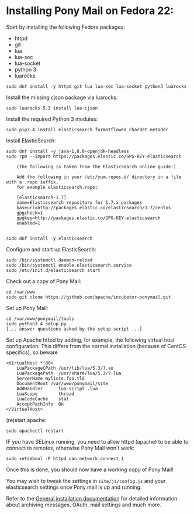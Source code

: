 <!--
 Licensed to the Apache Software Foundation (ASF) under one
 or more contributor license agreements.  See the NOTICE file
 distributed with this work for additional information
 regarding copyright ownership.  The ASF licenses this file
 to you under the Apache License, Version 2.0 (the
 "License"); you may not use this file except in compliance
 with the License.  You may obtain a copy of the License at
 
 http://www.apache.org/licenses/LICENSE-2.0
 
 Unless required by applicable law or agreed to in writing,
 software distributed under the License is distributed on an
 "AS IS" BASIS, WITHOUT WARRANTIES OR CONDITIONS OF ANY
 KIND, either express or implied.  See the License for the
 specific language governing permissions and limitations
 under the License.
 -->
# Installing Pony Mail on Fedora 22: #

Start by installing the following Fedora packages:

- httpd
- git
- lua
- lua-sec
- lua-socket
- python 3
- luarocks

~~~
sudo dnf install -y httpd git lua lua-sec lua-socket python3 luarocks
~~~

Install the missing cjson package via luarocks:

~~~
sudo luarocks-5.3 install lua-cjson
~~~

Install the required Python 3 modules:
~~~
sudo pip3.4 install elasticsearch formatflowed chardet netaddr
~~~


Install ElasticSearch:

~~~
sudo dnf install -y java-1.8.0-openjdk-headless
sudo rpm --import https://packages.elastic.co/GPG-KEY-elasticsearch

    (The following is taken from the ElasticSearch online guide:)

    Add the following in your /etc/yum.repos.d/ directory in a file with a .repo suffix,
    for example elasticsearch.repo:
    
    [elasticsearch-1.7]
    name=Elasticsearch repository for 1.7.x packages
    baseurl=http://packages.elastic.co/elasticsearch/1.7/centos
    gpgcheck=1
    gpgkey=http://packages.elastic.co/GPG-KEY-elasticsearch
    enabled=1


sudo dnf install -y elasticsearch
~~~


Configure and start up ElasticSearch:

~~~
sudo /bin/systemctl daemon-reload
sudo /bin/systemctl enable elasticsearch.service
sudo /etc/init.d/elasticsearch start
~~~


Check out a copy of Pony Mail:
~~~
cd /var/www
sudo git clone https://github.com/apache/incubator-ponymail.git
~~~


Set up Pony Mail:
~~~
cd /var/www/ponymail/tools
sudo python3.4 setup.py
[... answer questions asked by the setup script ...]
~~~


Set up Apache httpd by adding, for example, the following virtual host configuration:
This differs from the normal installation (because of CentOS specifics), so beware

~~~
<VirtualHost *:80>
    LuaPackageCPath /usr/lib/lua/5.3/?.so
    LuaPackagePath  /usr/share/lua/5.3/?.lua
    ServerName mylists.foo.tld
    DocumentRoot /var/www/ponymail/site
    AddHandler      lua-script .lua
    LuaScope        thread
    LuaCodeCache    stat
    AcceptPathInfo  On
</VirtualHost>
~~~

(re)start apache:

~~~
sudo apachectl restart
~~~

IF you have SELinux running, you need to allow httpd (apache) to
be able to connect to remotes, otherwise Pony Mail won't work:

~~~
sudo setsebool -P httpd_can_network_connect 1
~~~

Once this is done, you should now have a *working copy* of Pony Mail!

You may wish to tweak the settings in `site/js/config.js` and your
elasticsearch settings once Pony mail is up and running.

Refer to the [General installation documentation](INSTALLING.md) for
detailed information about archiving messages, OAuth, mail settings and
much more.